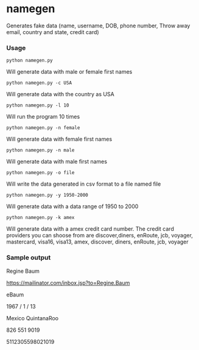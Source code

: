 # namegen
Generates fake data (name, username, DOB, phone number, Throw away email, country and state, credit card)

### Usage 
```python namegen.py ```

Will generate data with male or female first names

```python namegen.py -c USA```

Will generate data with the country as USA

```python namegen.py -l 10```

Will run the program 10 times

```python namegen.py -n female ```

Will generate data with female first names

```python namegen.py -n male```

Will generate data with male first names

```python namegen.py -o file```

Will write the data generated in csv format to a file named file

```python namegen.py -y 1950-2000```

Will generate data with a data range of 1950 to 2000

```python namegen.py -k amex```

Will generate data with a amex credit card number. The credit card providers you can shoose from are discover,diners, enRoute, jcb, voyager, mastercard, visa16, visa13, amex, discover, diners, enRoute, jcb, voyager



### Sample output

Regine Baum 

https://mailinator.com/inbox.jsp?to=Regine.Baum 

eBaum 

1967 / 1 / 13

Mexico QuintanaRoo

826 551 9019

5112305598021019
